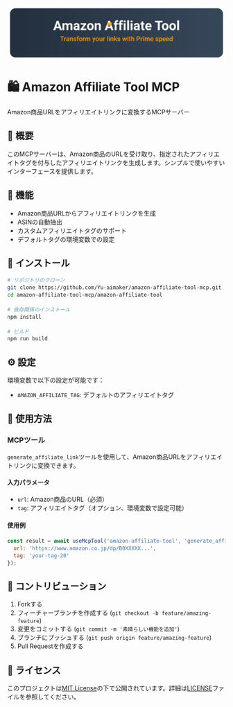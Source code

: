 <p align="center">
  <img src="assets/header.svg" alt="Amazon Affiliate Tool MCP" width="800" />
</p>

# 🛍️ Amazon Affiliate Tool MCP

Amazon商品URLをアフィリエイトリンクに変換するMCPサーバー

## 📝 概要

このMCPサーバーは、Amazon商品のURLを受け取り、指定されたアフィリエイトタグを付与したアフィリエイトリンクを生成します。シンプルで使いやすいインターフェースを提供します。

## 🚀 機能

- Amazon商品URLからアフィリエイトリンクを生成
- ASINの自動抽出
- カスタムアフィリエイトタグのサポート
- デフォルトタグの環境変数での設定

## 🔧 インストール

```bash
# リポジトリのクローン
git clone https://github.com/Yu-aimaker/amazon-affiliate-tool-mcp.git
cd amazon-affiliate-tool-mcp/amazon-affiliate-tool

# 依存関係のインストール
npm install

# ビルド
npm run build
```

## ⚙️ 設定

環境変数で以下の設定が可能です：

- `AMAZON_AFFILIATE_TAG`: デフォルトのアフィリエイトタグ

## 📖 使用方法

### MCPツール

`generate_affiliate_link`ツールを使用して、Amazon商品URLをアフィリエイトリンクに変換できます。

#### 入力パラメータ

- `url`: Amazon商品のURL（必須）
- `tag`: アフィリエイトタグ（オプション、環境変数で設定可能）

#### 使用例

```javascript
const result = await useMcpTool('amazon-affiliate-tool', 'generate_affiliate_link', {
  url: 'https://www.amazon.co.jp/dp/B0XXXXX...',
  tag: 'your-tag-20'
});
```

## 🤝 コントリビューション

1. Forkする
2. フィーチャーブランチを作成する (`git checkout -b feature/amazing-feature`)
3. 変更をコミットする (`git commit -m '素晴らしい機能を追加'`)
4. ブランチにプッシュする (`git push origin feature/amazing-feature`)
5. Pull Requestを作成する

## 📄 ライセンス

このプロジェクトは[MIT License](LICENSE)の下で公開されています。詳細は[LICENSE](LICENSE)ファイルを参照してください。